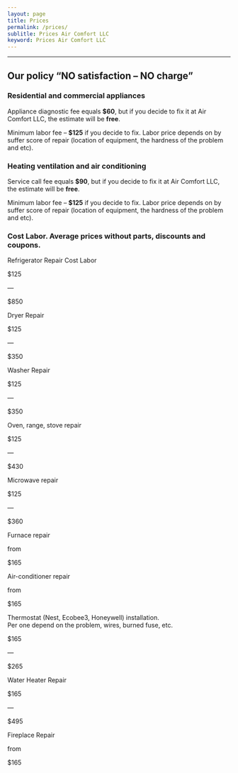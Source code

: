 ```yaml
---
layout: page
title: Prices
permalink: /prices/
sublitle: Prices Air Comfort LLC
keyword: Prices Air Comfort LLC
---
```


<!-- CONTENT -->
<section>
    <div class="fixed-width-container">
        <div class="col-8">
            <hr>
            <h2 class="section-headline">Our policy “NO satisfaction – NO charge”</h2>
            <div class="card">
                <h3 class="section-subheadline">Residential and commercial appliances</h3>
                <p class="big">Appliance diagnostic fee equals <strong>$60</strong>, but if you decide to fix it at Air Comfort LLC, the estimate will be <strong>free</strong>.</p>
                <p class="big">
                    Minimum labor fee – <strong>$125</strong> if you decide to fix. Labor price depends on by suffer score of repair (location of equipment, the hardness of the problem and etc).
                </p>
            </div>
            <div class="card">
                <h3 class="section-subheadline" >Heating ventilation and air conditioning</h3>
                <p class="big">Service call fee equals <strong>$90</strong>, but if you decide to fix it at Air Comfort LLC, the estimate will be <strong>free</strong>.</p>
                <p class="big">
                    Minimum labor fee – <strong>$125</strong> if you decide to fix. Labor price depends on by suffer score of repair (location of equipment, the hardness of the problem and etc).
                </p>
            </div>
            <h3 class="section-subheadline">Cost Labor. Average prices without parts, discounts and coupons.</h3>
            <div class="page--table--container">
                <div class="page--table--row">
                    <div class="page--table-cell"><p>Refrigerator Repair Cost Labor</p></div>
                    <div class="page--table-cell--price">
                        <p class="page--table-cell--price-num">$125</p>
                        <p class="page--table-cell--price-separator">—</p>
                        <p class="page--table-cell--price-num">$850</p>
                    </div>
                </div>
                <div class="page--table--row">
                    <div class="page--table-cell"><p>Dryer Repair</p></div>
                    <div class="page--table-cell--price">
                        <p class="page--table-cell--price-num">$125</p>
                        <p class="page--table-cell--price-separator">—</p>
                        <p class="page--table-cell--price-num">$350</p>
                    </div>
                </div>
                <div class="page--table--row">
                    <div class="page--table-cell"><p>Washer Repair</p></div>
                    <div class="page--table-cell--price">
                        <p class="page--table-cell--price-num">$125</p>
                        <p class="page--table-cell--price-separator">—</p>
                        <p class="page--table-cell--price-num">$350</p>
                    </div>
                </div>
                <div class="page--table--row">
                    <div class="page--table-cell"><p>Oven, range, stove repair</p></div>
                    <div class="page--table-cell--price">
                        <p class="page--table-cell--price-num">$125</p>
                        <p class="page--table-cell--price-separator">—</p>
                        <p class="page--table-cell--price-num">$430</p>
                    </div>
                </div>
                <div class="page--table--row">
                    <div class="page--table-cell"><p>Microwave repair</p></div>
                    <div class="page--table-cell--price">
                        <p class="page--table-cell--price-num">$125</p>
                        <p class="page--table-cell--price-separator">—</p>
                        <p class="page--table-cell--price-num">$360</p>
                    </div>
                </div>
                <div class="page--table--row">
                    <div class="page--table-cell"><p>Furnace repair</p></div>
                    <div class="page--table-cell--price">
                        <p class="page--table-cell--price-explanation"></p>
                        <p class="page--table-cell--price-num"></p>
                        <p class="page--table-cell--price-separator">from</p>
                        <p class="page--table-cell--price-num">$165</p>
                    </div>
                </div>
                <div class="page--table--row">
                    <div class="page--table-cell"><p>Air-conditioner repair</p></div>
                    <div class="page--table-cell--price">
                        <p class="page--table-cell--price-explanation"></p>
                        <p class="page--table-cell--price-num"></p>
                        <p class="page--table-cell--price-separator">from</p>
                        <p class="page--table-cell--price-num">$165</p>
                    </div>
                </div>
                <div class="page--table--row">
                    <div class="page--table-cell"><p>Thermostat (Nest, Ecobee3, Honeywell) installation.<br>Per one depend on the problem, wires, burned fuse, etc.</p></div>
                    <div class="page--table-cell--price">
                        <p class="page--table-cell--price-num">$165</p>
                        <p class="page--table-cell--price-separator">—</p>
                        <p class="page--table-cell--price-num">$265</p>
                    </div>
                </div>
                <div class="page--table--row">
                    <div class="page--table-cell"><p>Water Heater Repair</p></div>
                    <div class="page--table-cell--price">
                        <p class="page--table-cell--price-num">$165</p>
                        <p class="page--table-cell--price-separator">—</p>
                        <p class="page--table-cell--price-num">$495</p>
                    </div>
                </div>
                <div class="page--table--row">
                    <div class="page--table-cell"><p>Fireplace Repair</p></div>
                    <div class="page--table-cell--price">
                        <p class="page--table-cell--price-explanation"></p>
                        <p class="page--table-cell--price-num"></p>
                        <p class="page--table-cell--price-separator">from</p>
                        <p class="page--table-cell--price-num">$165</p>
                    </div>
                </div>
            </div>
        </div>
    </div>
</section>